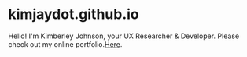 # kimjaydot.github.io

Hello! I'm Kimberley Johnson, your UX Researcher & Developer. Please check out my online portfolio.[Here](https://www.kimjaydot.com).
